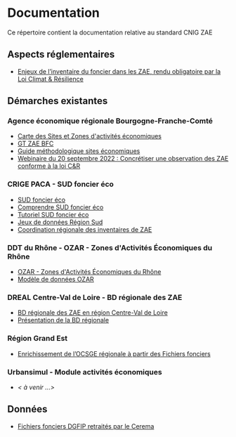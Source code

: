 # Documentation

Ce répertoire contient la documentation relative au standard CNIG ZAE

## Aspects réglementaires

- [Enjeux de l’inventaire du foncier dans les ZAE, rendu obligatoire par la Loi Climat & Résilience](https://github.com/cnigfr/zones-activites-economiques/blob/main/documentation/221214_enjeux_de_l%E2%80%99inventaire_du_foncier_dans_les_ZAE_MTE_DGALN.pdf)

## Démarches existantes

### Agence économique régionale Bourgogne-Franche-Comté

- [Carte des Sites et Zones d'activités économiques](https://cartes.ternum-bfc.fr/?config=apps/agence-regionale-du-numerique-et-de-l-intelligence-artificielle-arnia/economie.xml)
- [GT ZAE BFC](https://ideo.ternum-bfc.fr/groupes-projets/groupe-zones-dactivites-economiques)
- [Guide méthodologique sites économiques](https://ideo.ternum-bfc.fr/groupes-projets/groupe-zones-dactivites-economiques)
- [Webinaire du 20 septembre 2022 : Concrétiser une observation des ZAE conforme à la loi C&R](https://ideo.ternum-bfc.fr/sites/default/files/2022-09/20220920_Webinaire%20GT%20ZAE%20Concr%C3%A9tiser%20une%20observation%20des%20ZAE%20art%20220%20loi%20climat.pdf)

### CRIGE PACA - SUD foncier éco

- [SUD foncier éco](https://visu.sud-foncier-eco.fr/carte/analyser##map=7.73/44.064/5.974)
- [Comprendre SUD foncier éco](https://sudfonciereco.maregionsud.fr/comprendre/)
- [Tutoriel SUD foncier éco](https://sudfonciereco.maregionsud.fr/fileadmin/user_upload/Sud_foncier_eco/Tutoriel_SFE.pdf)
- [Jeux de données Région Sud](https://trouver.datasud.fr/organization/region-sud)
- [Coordination régionale des inventaires de ZAE](https://sudfonciereco.maregionsud.fr/comprendre/ressources)


### DDT du Rhône - OZAR - Zones d'Activités Économiques du Rhône
- [OZAR - Zones d'Activités Économiques du Rhône](https://carto.datara.gouv.fr/1/ozar.map)
- [Modèle de données OZAR](https://github.com/cnigfr/zones-activites-economiques/blob/main/documentation/230412_MCD_ZAE_DDT69.zip)


### DREAL Centre-Val de Loire -  BD régionale des ZAE
- [BD régionale des ZAE en région Centre-Val de Loire](https://zae.doterr.fr/apropos)
- [Présentation de la BD régionale](https://github.com/cnigfr/zones-activites-economiques/blob/main/documentation/221128_Présentation_BDD_ZAE_28nov2022_DREAL_Centre.pdf)


### Région Grand Est
- [Enrichissement de l’OCSGE régionale à partir des Fichiers fonciers](https://www.datagrandest.fr/public/ocs/donnees_bdea/Enrichissement_OCS_GE2_VFinale.pdf)

### Urbansimul - Module activités économiques
- *< à venir ...>*

## Données
- [Fichiers fonciers DGFIP retraités par le Cerema](https://datafoncier.cerema.fr/ressources/fichiers-fonciers)

